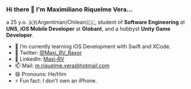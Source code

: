 ### Hi there 👋 I'm Maximiliano Riquelme Vera...

a 25 y.o. 🇦🇷Argentinian/Chilean🇨🇱, student of **Software Engineering** at **UNS**, **iOS Mobile Developer** at **Globant**, and a hobbyst **Unity Game Developer**.

- 🌱 I’m currently learning iOS Development with Swift and XCode.
- 💬 Twitter: [@Maxi_RV_Raxor](https://twitter.com/maxi_rv_raxor)
- 💼 LinkedIn: [Maxi-RV](https://www.linkedin.com/in/maxi-rv)
- 📫 Mail: m.riquelme.vera@hotmail.com
- 😄 Pronouns: He/Him
- ⚡ Fun fact: I don't own an iPhone.

<!--
**MaximilianoRiquelme/MaximilianoRiquelme** is a ✨ _special_ ✨ repository because its `README.md` (this file) appears on your GitHub profile.

Here are some ideas to get you started:


-->
